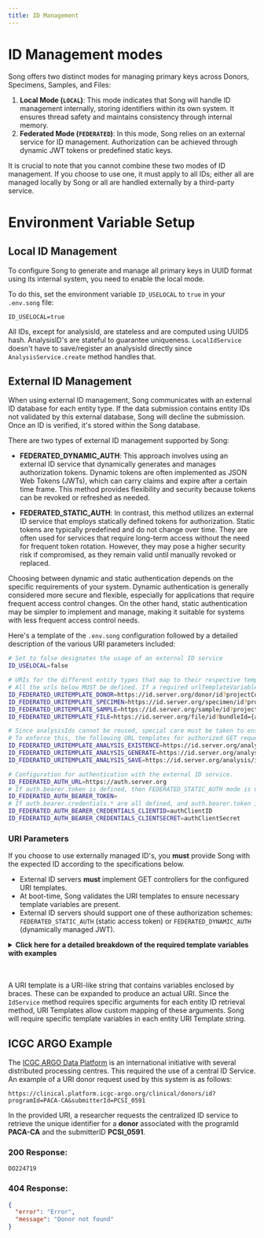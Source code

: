 ```yaml
---
title: ID Management
---
```


# ID Management modes

Song offers two distinct modes for managing primary keys across Donors, Specimens, Samples, and Files:

1. **Local Mode (`LOCAL`)**: This mode indicates that Song will handle ID management internally, storing identifiers within its own system. It ensures thread safety and maintains consistency through internal memory.
2. **Federated Mode (`FEDERATED`)**: In this mode, Song relies on an external service for ID management. Authorization can be achieved through dynamic JWT tokens or predefined static keys.

<Warning> It is crucial to note that you cannot combine these two modes of ID management. If you choose to use one, it must apply to all IDs; either all are managed locally by Song or all are handled externally by a third-party service. </Warning>

# Environment Variable Setup

## Local ID Management

To configure Song to generate and manage all primary keys in UUID format using its internal system, you need to enable the local mode.

To do this, set the environment variable `ID_USELOCAL` to `true` in your `.env.song` file:

```ENV
ID_USELOCAL=true
```

<Note title="Developers Note"> All IDs, except for analysisId, are stateless and are computed using UUID5 hash. AnalysisID's are stateful to guarantee uniqueness. `LocalIdService` doesn't have to save/register an analysisId directly since `AnalysisService.create` method handles that. </Note>

## External ID Management

When using external ID management, Song communicates with an external ID database for each entity type. If the data submission contains entity IDs not validated by this external database, Song will decline the submission. Once an ID is verified, it's stored within the Song database.

There are two types of external ID management supported by Song:

- **FEDERATED_DYNAMIC_AUTH**: This approach involves using an external ID service that dynamically generates and manages authorization tokens. Dynamic tokens are often implemented as JSON Web Tokens (JWTs), which can carry claims and expire after a certain time frame. This method provides flexibility and security because tokens can be revoked or refreshed as needed.

- **FEDERATED_STATIC_AUTH**: In contrast, this method utilizes an external ID service that employs statically defined tokens for authorization. Static tokens are typically predefined and do not change over time. They are often used for services that require long-term access without the need for frequent token rotation. However, they may pose a higher security risk if compromised, as they remain valid until manually revoked or replaced.

Choosing between dynamic and static authentication depends on the specific requirements of your system. Dynamic authentication is generally considered more secure and flexible, especially for applications that require frequent access control changes. On the other hand, static authentication may be simpler to implement and manage, making it suitable for systems with less frequent access control needs.

Here's a template of the `.env.song` configuration followed by a detailed description of the various URI parameters included:

```bash
# Set to false designates the usage of an external ID service
ID_USELOCAL=false

# URIs for the different entity types that map to their respective templates in the external ID service
# All the urls below MUST be defined. If a required urlTemplateVariable (such as studyId and submitterId) is not defined, an error occurs.
ID_FEDERATED_URITEMPLATE_DONOR=https://id.server.org/donor/id?projectCode={studyId}&donorSubmittedId={submitterId}&create=true
ID_FEDERATED_URITEMPLATE_SPECIMEN=https://id.server.org/specimen/id?projectCode={studyId}&specimenSubmittedId={submitterId}&create=true
ID_FEDERATED_URITEMPLATE_SAMPLE=https://id.server.org/sample/id?projectCode={studyId}&sampleSubmittedId={submitterId}&create=true
ID_FEDERATED_URITEMPLATE_FILE=https://id.server.org/file/id?bundleId={analysisId}&fname={fileName}

# Since analysisIds cannot be reused, special care must be taken to ensure SONG does not attempt to create an analysis with an id already on the id server.
# To enforce this, the following URL templates for authorized GET requests are needed.
ID_FEDERATED_URITEMPLATE_ANALYSIS_EXISTENCE=https://id.server.org/analysis/id?submittedAnalysisId={analysisId}&create=false
ID_FEDERATED_URITEMPLATE_ANALYSIS_GENERATE=https://id.server.org/analysis/id/generate
ID_FEDERATED_URITEMPLATE_ANALYSIS_SAVE=https://id.server.org/analysis/id?submittedAnalysisId={submitterId}&create=true

# Configuration for authentication with the external ID service.
ID_FEDERATED_AUTH_URL=https://auth.server.org
# If auth.bearer.token is defined, then FEDERATED_STATIC_AUTH mode is used.
ID_FEDERATED_AUTH_BEARER_TOKEN=
# If auth.bearer.credentials.* are all defined, and auth.bearer.token is not, FEDERATED_DYNAMIC_AUTH mode is used.
ID_FEDERATED_AUTH_BEARER_CREDENTIALS_CLIENTID=authClientID
ID_FEDERATED_AUTH_BEARER_CREDENTIALS_CLIENTSECRET=authClientSecret
```

### URI Parameters

If you choose to use externally managed ID's, you **must** provide Song with the expected ID according to the specifications below.

- External ID servers **must** implement GET controllers for the configured URI templates.
- At boot-time, Song validates the URI templates to ensure necessary template variables are present.
- External ID servers should support one of these authorization schemes: `FEDERATED_STATIC_AUTH` (static access token) or `FEDERATED_DYNAMIC_AUTH` (dynamically managed JWT).

<details>
  <summary><b>Click here for a detailed breakdown of the required template variables with examples</b></summary>
<br></br>

| Entity ID Type | Description | URI Template Config Property | Required Variables | Examples | Request Type | Response Type |
| --| -- | -- | --| --| -- | -- |
| donor              | Id Service returns a donorId that maps to the submitterId and studyId.                                  | ID_FEDERATED_URITEMPLATE_DONOR              | studyId, submitterId | `https://id.server.example.org/donor/id?sid={submitterId}&projectcode={studyId}`    | `GET`        | plaintext     |
| specimen           | ID Service returns a specimenId that maps to the submitterId and studyId.                               | ID_FEDERATED_URITEMPLATE_SPECIMEN           | studyId, submitterId | `https://id.server.example.org/specimen/id?sid={submitterId}&projectcode={studyId}` | `GET`        | plaintext     |
| sample             | ID Service returns a sampleId that maps to the submitterId and studyId.                                 | ID_FEDERATED_URITEMPLATE_SAMPLE             | studyId, submitterId | `https://id.server.example.org/sample/id?sid={submitterId}&projectcode={studyId}`   | `GET`        | plaintext     |
| file               | ID Service returns a fileId that maps to the analysisId and fileName.                                   | ID_FEDERATED_URITEMPLATE_FILE               | analysisId, fileName | `https://id.server.example.org/file/id?anid={analysisId}&fname={fileName}`          | `GET`        | plaintext     |
| analysis.existence | ID Service returns a boolean indicating the existence of the analysisId.                                | ID_FEDERATED_URITEMPLATE_ANALYSIS_EXISTENCE | analysisId           | `https://id.server.example.org/analysis/{analysisId}`                               | `GET`        | plaintext     |
| analysis.generate  | ID Service returns a generated candidate analysisId without persisting it. Does not require any inputs. | ID_FEDERATED_URITEMPLATE_ANALYSIS_GENERATE  | --                   | `https://id.server.example.org/analysis/generate`                                   | `GET`        | plaintext     |
| analysis.save      | ID Service persists the input analysisId and does not return anything.                                  | ID_FEDERATED_URITEMPLATE_ANALYSIS_SAVE      | analysisId           | `https://id.server.example.org/analysis/{analysisId}`                               | `GET`        | --            |

---
</details>
<br></br>

<Note title="URI Templates"> A URI template is a URI-like string that contains variables enclosed by braces. These can be expanded to produce an actual URI. Since the `IdService` method requires specific arguments for each entity ID retrieval method, URI Templates allow custom mapping of these arguments. Song will require specific template variables in each entity URI Template string. </Note>

## ICGC ARGO Example

The <a href="https://platform.icgc-argo.org/" target="_blank" rel="noopener noreferrer">ICGC ARGO Data Platform</a> is an international initiative with several distributed processing centres. This required the use of a central ID Service. An example of a URI donor request used by this system is as follows:

`https://clinical.platform.icgc-argo.org/clinical/donors/id?programId=PACA-CA&submitterId=PCSI_0591`

In the provided URI, a researcher requests the centralized ID service to retrieve the unique identifier for a **donor** associated with the programId **PACA-CA** and the submitterID **PCSI_0591**.

### 200 Response:

```shell
DO224719
```

### 404 Response:

```json
{
  "error": "Error",
  "message": "Donor not found"
}
```
